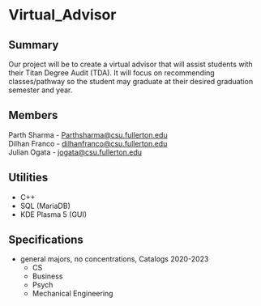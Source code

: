 # Virtual_Advisor

## Summary
Our project will be to create a virtual advisor that will assist students with their Titan Degree Audit (TDA). It will focus on recommending classes/pathway so the student may graduate at their desired graduation semester and year.

## Members
Parth Sharma - Parthsharma@csu.fullerton.edu <br />
Dilhan Franco - dilhanfranco@csu.fullerton.edu <br />
Julian Ogata - jogata@csu.fullerton.edu <br />

## Utilities
- C++
- SQL (MariaDB)
- KDE Plasma 5 (GUI)

## Specifications
- general majors, no concentrations, Catalogs 2020-2023
  - CS
  - Business
  - Psych
  - Mechanical Engineering

